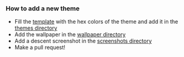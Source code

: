 <h3>How to add a new theme</h3>
<ul>
<li>Fill the <a href="theme_template">template</a> with the hex colors of the theme and add it
in the <a href="../themes">themes directory</a></li>
<li>Add the wallpaper in the <a href="../wallpapers">wallpaper directory</a></li>
<li>Add a descent screenshot in the <a href="../screenshots">screenshots directory</a></li>
<li>Make a pull request!</li>
</ul>
